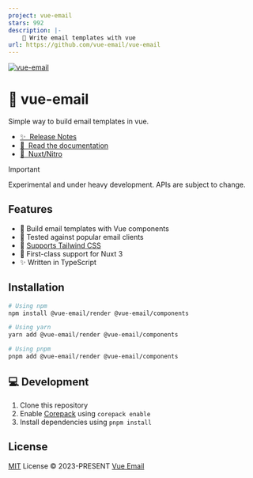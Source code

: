 ```yaml
---
project: vue-email
stars: 992
description: |-
    💌 Write email templates with vue
url: https://github.com/vue-email/vue-email
---
```


[![vue-email](/public/repo-banner.png)](https://vuemail.net)
<!-- 
<div align="center">

[![npm version][npm-version-src]][npm-version-href]
[![npm downloads][npm-downloads-src]][npm-downloads-href]
[![JSDocs][jsdocs-src]][jsdocs-href]
[![License][license-src]][license-href]

</div> -->

# 💌 vue-email

Simple way to build email templates in vue.

- [✨ &nbsp;Release Notes](https://github.com/vue-email/vue-email/releases)
- [📖 &nbsp;Read the documentation](https://vuemail.net)
- [💚 &nbsp;Nuxt/Nitro](https://vuemail.net/getting-started/nuxt-nitro)

> [!IMPORTANT]
> Experimental and under heavy development. APIs are subject to change.

## Features

- 🧩 Build email templates with Vue components
- 🧪 Tested against popular email clients
- 🎨 [Supports Tailwind CSS](https://vuemail.net/components/tailwind)
- 🚚 First-class support for Nuxt 3
- ✨ Written in TypeScript

## Installation

```bash
# Using npm
npm install @vue-email/render @vue-email/components

# Using yarn
yarn add @vue-email/render @vue-email/components

# Using pnpm
pnpm add @vue-email/render @vue-email/components
```

## 💻 Development

1. Clone this repository
2. Enable [Corepack](https://github.com/nodejs/corepack) using `corepack enable`
3. Install dependencies using `pnpm install`

## License

[MIT](./LICENSE) License © 2023-PRESENT [Vue Email](https://vuemail.net/)

[npm-version-src]: https://img.shields.io/npm/v/vue-email/latest?style=flat&colorA=080f12&colorB=1fa669
[npm-version-href]: https://npmjs.com/package/vue-email
[npm-downloads-src]: https://img.shields.io/npm/dm/vue-email?style=flat&colorA=080f12&colorB=1fa669
[npm-downloads-href]: https://npmjs.com/package/vue-email
[license-src]: https://img.shields.io/github/license/vue-email/vue-email.svg?style=flat&colorA=080f12&colorB=1fa669
[license-href]: https://github.com/vue-email/vue-email/blob/main/LICENSE
[jsdocs-src]: https://img.shields.io/badge/jsdocs-reference-080f12?style=flat&colorA=080f12&colorB=1fa669
[jsdocs-href]: https://www.jsdocs.io/package/vue-email

